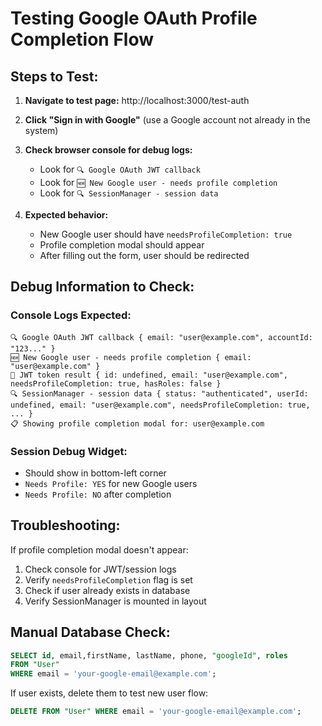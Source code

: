 # Testing Google OAuth Profile Completion Flow

## Steps to Test:

1. **Navigate to test page:** http://localhost:3000/test-auth

2. **Click "Sign in with Google"** (use a Google account not already in the system)

3. **Check browser console for debug logs:**
   - Look for `🔍 Google OAuth JWT callback`
   - Look for `🆕 New Google user - needs profile completion`
   - Look for `🔍 SessionManager - session data`

4. **Expected behavior:**
   - New Google user should have `needsProfileCompletion: true`
   - Profile completion modal should appear
   - After filling out the form, user should be redirected

## Debug Information to Check:

### Console Logs Expected:
```
🔍 Google OAuth JWT callback { email: "user@example.com", accountId: "123..." }
🆕 New Google user - needs profile completion { email: "user@example.com" }
🎯 JWT token result { id: undefined, email: "user@example.com", needsProfileCompletion: true, hasRoles: false }
🔍 SessionManager - session data { status: "authenticated", userId: undefined, email: "user@example.com", needsProfileCompletion: true, ... }
📋 Showing profile completion modal for: user@example.com
```

### Session Debug Widget:
- Should show in bottom-left corner
- `Needs Profile: YES` for new Google users
- `Needs Profile: NO` after completion

## Troubleshooting:

If profile completion modal doesn't appear:
1. Check console for JWT/session logs
2. Verify `needsProfileCompletion` flag is set
3. Check if user already exists in database
4. Verify SessionManager is mounted in layout

## Manual Database Check:

```sql
SELECT id, email,firstName, lastName, phone, "googleId", roles 
FROM "User" 
WHERE email = 'your-google-email@example.com';
```

If user exists, delete them to test new user flow:
```sql
DELETE FROM "User" WHERE email = 'your-google-email@example.com';
```